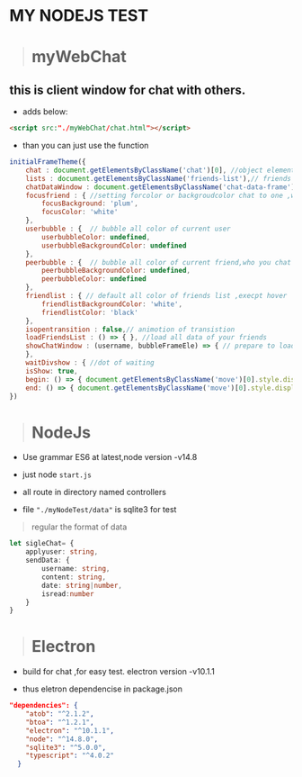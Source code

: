 ﻿# MY NODEJS TEST 
> # **myWebChat** 
## this is client window for chat with others.
-  adds below:
 ```html
 <script src:"./myWebChat/chat.html"></script>
 ```
- than you can just use the function 
```js
initialFrameTheme({
    chat : document.getElementsByClassName('chat')[0], //object element
    lists : document.getElementsByClassName('friends-list'),// friends list element
    chatDataWindow : document.getElementsByClassName('chat-data-frame')[0], //window of chat 
    focusfriend : { //setting forcolor or backgroudcolor chat to one ,who is the friend in friends list
        focusBackground: 'plum',
        focusColor: 'white'
    },
    userbubble : {  // bubble all color of current user
        userbubbleColor: undefined,
        userbubbleBackgroundColor: undefined
    },
    peerbubble : {  // bubble all color of current friend,who you chat with
        peerbubbleBackgroundColor: undefined,
        peerbubbleColor: undefined
    },
    friendlist : { // default all color of friends list ,execpt hover
        friendlistBackgroundColor: 'white',
        friendlistColor: 'black'
    },
    isopentransition : false,// animotion of transistion 
    loadFriendsList : () => { }, //load all data of your friends
    showChatWindow : (username, bubbleFrameEle) => { // prepare to load your friend-data to the window
    }, 
    waitDivshow : { //dot of waiting
    isShow: true,
    begin: () => { document.getElementsByClassName('move')[0].style.display : 'block' },//shown
    end: () => { document.getElementsByClassName('move')[0].style.display : 'none' } }// hidden
})
```
> # **NodeJs** 
-  Use grammar ES6 at latest,node version -v14.8

- just node  ```start.js```

- all route in directory named controllers

- file ```"./myNodeTest/data"``` is sqlite3 for test

>regular the format of  data
```ts
let sigleChat= { 
    applyuser: string,
    sendData: { 
        username: string,
        content: string,
        date: string|number,
        isread:number 
    }
}
```
># **Electron**

- build for chat ,for easy test. electron version -v10.1.1

- thus eletron 
 dependencise in package.json
```json
"dependencies": {
    "atob": "^2.1.2",
    "btoa": "^1.2.1",
    "electron": "^10.1.1",
    "node": "^14.8.0",
    "sqlite3": "^5.0.0",
    "typescript": "^4.0.2"
  }
```